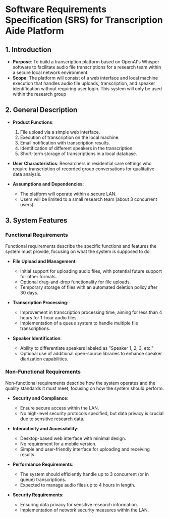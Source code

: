 # Software Requirements Specification (SRS) for Transcription Aide Platform

## 1. Introduction
- **Purpose**: To build a transcription platform based on OpenAI's Whisper software to facilitate audio file transcriptions for a research team within a secure local network environment.
- **Scope**: The platform will consist of a web interface and local machine execution that handles audio file uploads, transcription, and speaker identification without requiring user login. This system will only be used within the research group

## 2. General Description
- **Product Functions**:
  1. File upload via a simple web interface.
  2. Execution of transcription on the local machine.
  3. Email notification with transcription results.
  4. Identification of different speakers in the transcription.
  5. Short-term storage of transcriptions in a local database.

- **User Characteristics**: Researchers in residential care settings who require transcription of recorded group conversations for qualitative data analysis.

- **Assumptions and Dependencies**:
  - The platform will operate within a secure LAN.
  - Users will be limited to a small research team (about 3 concurrent users).

## 3. System Features

### Functional Requirements
Functional requirements describe the specific functions and features the system must provide, focusing on what the system is supposed to do.

- **File Upload and Management**:
  - Initial support for uploading audio files, with potential future support for other formats.
  - Optional drag-and-drop functionality for file uploads.
  - Temporary storage of files with an automated deletion policy after 30 days.

- **Transcription Processing**:
  - Improvement in transcription processing time, aiming for less than 4 hours for 1-hour audio files.
  - Implementation of a queue system to handle multiple file transcriptions.

- **Speaker Identification**:
  - Ability to differentiate speakers labeled as "Speaker 1, 2, 3, etc."
  - Optional use of additional open-source libraries to enhance speaker diarization capabilities.

### Non-Functional Requirements
Non-functional requirements describe how the system operates and the quality standards it must meet, focusing on how the system should perform.

- **Security and Compliance**:
  - Ensure secure access within the LAN.
  - No high-level security protocols specified, but data privacy is crucial due to sensitive research data.

- **Interactivity and Accessibility**:
  - Desktop-based web interface with minimal design.
  - No requirement for a mobile version.
  - Simple and user-friendly interface for uploading and receiving results.

- **Performance Requirements**:
  - The system should efficiently handle up to 3 concurrent (or in queue) transcriptions.
  - Expected to manage audio files up to 4 hours in length.

- **Security Requirements**:
  - Ensuring data privacy for sensitive research information.
  - Implementation of network security measures within the LAN.
